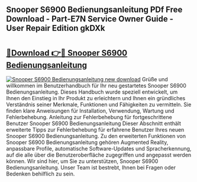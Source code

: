 ## Snooper S6900 Bedienungsanleitung PDf Free Download - Part-E7N Service Owner Guide - User Repair Edition gkDXk

# <h2><a href="http://df4ktr1.blite.top/?on=Snooper+S6900+Bedienungsanleitung">🔗Download 👉🔴 Snooper S6900 Bedienungsanleitung</a></h2>

[![Snooper S6900 Bedienungsanleitung new download](https://i.imgur.com/lujVjoI.png)](http://df4ktr1.blite.top/?on=Snooper+S6900+Bedienungsanleitung)
Grüße und willkommen im Benutzerhandbuch für Ihr neu gestartetes Snooper S6900 Bedienungsanleitung. Dieses Handbuch wurde speziell entwickelt, um Ihnen den Einstieg in Ihr Produkt zu erleichtern und Ihnen ein gründliches Verständnis seiner Merkmale, Funktionen und Fähigkeiten zu vermitteln. Sie finden klare Anweisungen für Installation, Verwendung, Wartung und Fehlerbehebung. Anleitung zur Fehlerbehebung für fortgeschrittene Benutzer Snooper S6900 Bedienungsanleitung Dieser Abschnitt enthält erweiterte Tipps zur Fehlerbehebung für erfahrene Benutzer Ihres neuen Snooper S6900 Bedienungsanleitung. Zu den erweiterten Funktionen von Snooper S6900 Bedienungsanleitung gehören Augmented Reality, anpassbare Profile, automatische Software-Updates und Spracherkennung, auf die alle über die Benutzeroberfläche zugegriffen und angepasst werden können. Wir sind hier, um Sie zu unterstützen, Snooper S6900 Bedienungsanleitung. Unser Team ist bestrebt, Ihnen bei Fragen oder Bedenken behilflich zu sein.
